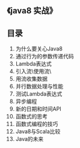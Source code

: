 
## 《java8 实战》

## 目录
1. 为什么要关心Java8
2. 通过行为的参数传递代码
3. Lambda表达式
4. 引入流\使用流\
6. 用流收集数据
7. 并行数据处理与性能
8. 测试Lambda表达式
11. 异步编程
12. 新的日期和时间API
13. 函数式的思考
14. 函数式编程的技巧
15. Java8与Scala比较
16. Java的未来
